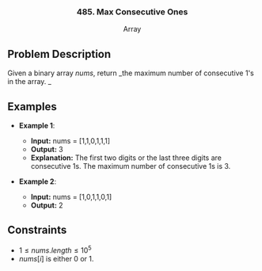 <p align="center">

  <h3 align="center">485. Max Consecutive Ones</h3>

  <p align="center">
    Array
    <br>
  </p>
</p>

## Problem Description

Given a binary array $nums$, return _the maximum number of consecutive $1$'s in the array. _

## Examples

- **Example 1**:

  - **Input:** nums = [1,1,0,1,1,1]
  - **Output:** 3
  - **Explanation:** The first two digits or the last three digits are consecutive 1s. The maximum number of consecutive 1s is 3.

- **Example 2**:

  - **Input:** nums = [1,0,1,1,0,1]
  - **Output:** 2

## Constraints

- $1 \leq nums.length \leq 10^5$
- $nums[i]$ is either $0$ or $1$.
